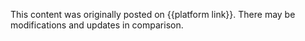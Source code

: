 This content was originally posted on {{platform link}}. There may be modifications and updates in comparison.

